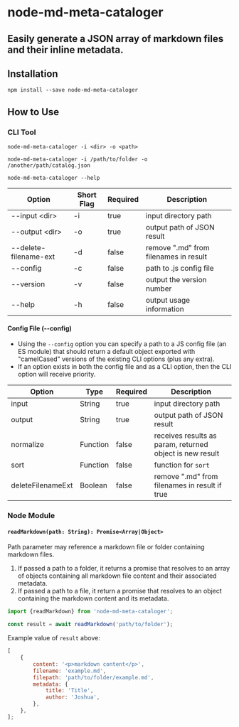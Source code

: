 # node-md-meta-cataloger

## Easily generate a JSON array of markdown files and their inline metadata.

## Installation

`npm install --save node-md-meta-cataloger`

## How to Use

### CLI Tool

`node-md-meta-cataloger -i <dir> -o <path>`

`node-md-meta-cataloger -i /path/to/folder -o /another/path/catalog.json`

`node-md-meta-cataloger --help`

| Option                | Short Flag | Required | Description                           |
| --------------------- | ---------- | -------- | ------------------------------------- |
| --input \<dir\>       | -i         | true     | input directory path                  |
| --output \<dir\>      | -o         | true     | output path of JSON result            |
| --delete-filename-ext | -d         | false    | remove ".md" from filenames in result |
| --config              | -c         | false    | path to .js config file               |
| --version             | -v         | false    | output the version number             |
| --help                | -h         | false    | output usage information              |

#### Config File (--config)

-   Using the `--config` option you can specify a path to a JS config file (an ES module) that should return a default object exported with "camelCased" versions of the existing CLI options (plus any extra).
-   If an option exists in both the config file and as a CLI option, then the CLI option will receive priority.

| Option            | Type     | Required | Description                                              |
| ----------------- | -------- | -------- | -------------------------------------------------------- |
| input             | String   | true     | input directory path                                     |
| output            | String   | true     | output path of JSON result                               |
| normalize         | Function | false    | receives results as param, returned object is new result |
| sort              | Function | false    | function for `sort`                                      |
| deleteFilenameExt | Boolean  | false    | remove ".md" from filenames in result if true            |

### Node Module

#### `readMarkdown(path: String): Promise<Array|Object>`

Path parameter may reference a markdown file or folder containing markdown files.

1. If passed a path to a folder, it returns a promise that resolves to an array of objects containing all markdown file content and their associated metadata.
2. If passed a path to a file, it return a promise that resolves to an object containing the markdown content and its metadata.

```js
import {readMarkdown} from 'node-md-meta-cataloger';

const result = await readMarkdown('path/to/folder');
```

Example value of `result` above:

```js
[
    {
        content: '<p>markdown content</p>',
        filename: 'example.md',
        filepath: 'path/to/folder/example.md',
        metadata: {
            title: 'Title',
            author: 'Joshua',
        },
    },
];
```
